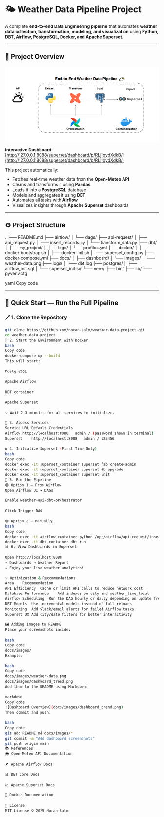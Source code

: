 # 🌤️ Weather Data Pipeline Project

A complete **end-to-end Data Engineering pipeline** that automates **weather data collection, transformation, modeling, and visualization** using **Python, DBT, Airflow, PostgreSQL, Docker, and Apache Superset**.

---

## 🧩 Project Overview

![Project Overview](docs/images/weather-data.png)

**Interactive Dashboard:** [http://127.0.0.1:8088/superset/dashboard/p/RLj1oydXdkB/](http://127.0.0.1:8088/superset/dashboard/p/RLj1oydXdkB/)

This project automatically:
- Fetches real-time weather data from the **Open-Meteo API**
- Cleans and transforms it using **Pandas**
- Loads it into a **PostgreSQL** database
- Models and aggregates it using **DBT**
- Automates all tasks with **Airflow**
- Visualizes insights through **Apache Superset** dashboards

---

## ⚙️ Project Structure

.
├── README.md
├── airflow/
│ └── dags/
├── api-request/
│ ├── api_request.py
│ ├── insert_records.py
│ └── transform_data.py
├── dbt/
│ ├── my_project/
│ ├── logs/
│ └── profiles.yml
├── docker/
│ ├── docker-bootstrap.sh
│ ├── docker-init.sh
│ └── superset_config.py
├── docker-compose.yml
├── docs/
│ ├── dashboard/
│ └── images/
│ └── weather-data.png
├── logs/
│ └── dbt.log
├── postgres/
│ ├── airflow_init.sql
│ └── superset_init.sql
└── venv/
├── bin/
├── lib/
└── pyvenv.cfg

yaml
Copy code

---

## 🚀 Quick Start — Run the Full Pipeline

### 🪄 1. Clone the Repository
```bash
git clone https://github.com/noran-salm/weather-data-project.git
cd weather-data-project
🐳 2. Start the Environment with Docker
bash
Copy code
docker-compose up --build
This will start:

PostgreSQL

Apache Airflow

DBT container

Apache Superset

💡 Wait 2–3 minutes for all services to initialize.

🧭 3. Access Services
Service	URL	Default Credentials
Airflow	http://localhost:8080	admin / (password shown in terminal)
Superset	http://localhost:8088	admin / 123456

⚙️ 4. Initialize Superset (First Time Only)
bash
Copy code
docker exec -it superset_container superset fab create-admin
docker exec -it superset_container superset db upgrade
docker exec -it superset_container superset init
🧠 5. Run the Pipeline
🟢 Option 1 — From Airflow
Open Airflow UI → DAGs

Enable weather-api-dbt-orchestrator

Click Trigger DAG

🟣 Option 2 — Manually
bash
Copy code
docker exec -it airflow_container python /opt/airflow/api-request/insert_records.py
docker exec -it dbt_container dbt run
📊 6. View Dashboards in Superset

Open http://localhost:8088
→ Dashboards → Weather Report
→ Enjoy your live weather analytics!

💡 Optimization & Recommendations
Area	Recommendation
API Efficiency	Cache or limit API calls to reduce network cost
Database Performance	Add indexes on city and weather_time_local
Airflow Scheduling	Run the DAG hourly or daily depending on update frequency
DBT Models	Use incremental models instead of full reloads
Monitoring	Add Slack/email alerts for failed Airflow tasks
Superset UX	Add city/date filters for better interactivity

🖼️ Adding Images to README
Place your screenshots inside:

bash
Copy code
docs/images/
Example:

bash
Copy code
docs/images/weather-data.png
docs/images/dashboard_trend.png
Add them to the README using Markdown:

markdown
Copy code
![Dashboard Overview](docs/images/dashboard_trend.png)
Then commit and push:

bash
Copy code
git add README.md docs/images/*
git commit -m "Add dashboard screenshots"
git push origin main
📚 References
🌦 Open-Meteo API Documentation

🪶 Apache Airflow Docs

📊 DBT Core Docs

📈 Apache Superset Docs

🐳 Docker Documentation

🧾 License
MIT License © 2025 Noran Salm
